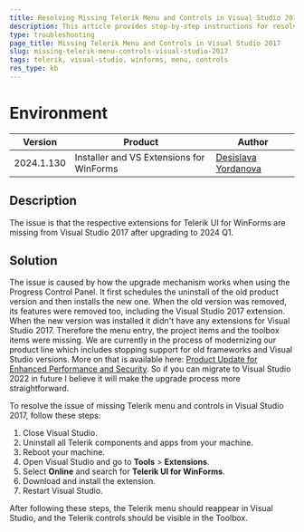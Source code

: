 ```yaml
---
title: Resolving Missing Telerik Menu and Controls in Visual Studio 2017
description: This article provides step-by-step instructions for resolving the issue of missing Telerik menu and controls in Visual Studio 2017 after a recent update.
type: troubleshooting
page_title: Missing Telerik Menu and Controls in Visual Studio 2017
slug: missing-telerik-menu-controls-visual-studio-2017
tags: telerik, visual-studio, winforms, menu, controls
res_type: kb
---
```

# Environment
| Version | Product | Author | 
| --- | --- | ---- | 
| 2024.1.130| Installer and VS Extensions for WinForms|[Desislava Yordanova](https://www.telerik.com/blogs/author/desislava-yordanova)| 

## Description
The issue is that the respective extensions for Telerik UI for WinForms are missing from Visual Studio 2017 after upgrading to 2024 Q1. 

## Solution
The issue is caused by how the upgrade mechanism works when using the Progress Control Panel. It first schedules the uninstall of the old product version and then installs the new one. When the old version was removed, its features were removed too, including the Visual Studio 2017 extension. When the new version was installed it didn't have any extensions for Visual Studio 2017. Therefore the menu entry, the project items and the toolbox items were missing. 
We are currently in the process of modernizing our product line which includes stopping support for old frameworks and Visual Studio versions. More on that is available here: [Product Update for Enhanced Performance and Security](https://www.telerik.com/blogs/embracing-future-product-update-enhanced-performance-and-security). So if you can migrate to Visual Studio 2022 in future I believe it will make the upgrade process more straightforward.

To resolve the issue of missing Telerik menu and controls in Visual Studio 2017, follow these steps:

1. Close Visual Studio.
2. Uninstall all Telerik components and apps from your machine.
3. Reboot your machine.
4. Open Visual Studio and go to **Tools** > **Extensions**.
5. Select **Online** and search for **Telerik UI for WinForms**.
6. Download and install the extension.
7. Restart Visual Studio.

After following these steps, the Telerik menu should reappear in Visual Studio, and the Telerik controls should be visible in the Toolbox.


